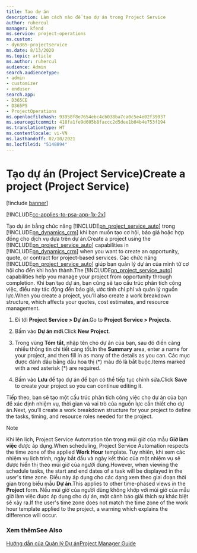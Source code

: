 ```yaml
---
title: Tạo dự án
description: Làm cách nào để tạo dự án trong Project Service
author: ruhercul
manager: kfend
ms.service: project-operations
ms.custom:
- dyn365-projectservice
ms.date: 8/13/2020
ms.topic: article
ms.author: ruhercul
audience: Admin
search.audienceType:
- admin
- customizer
- enduser
search.app:
- D365CE
- D365PS
- ProjectOperations
ms.openlocfilehash: 93958f8e7654ebc4cb038ba7ca0c5e4e02f39937
ms.sourcegitcommit: 418fa1fe9d605b8faccc2d5dee1b04b4e753f194
ms.translationtype: HT
ms.contentlocale: vi-VN
ms.lasthandoff: 02/10/2021
ms.locfileid: "5148894"
---
```

# <a name="create-a-project-project-service"></a><span data-ttu-id="22c5d-103">Tạo dự án (Project Service)</span><span class="sxs-lookup"><span data-stu-id="22c5d-103">Create a project (Project Service)</span></span>

[!include [banner](../includes/psa-now-project-operations.md)]

[!INCLUDE[cc-applies-to-psa-app-1x-2x](../includes/cc-applies-to-psa-app-1x-2x.md)]

<span data-ttu-id="22c5d-104">Tạo dự án bằng chức năng [!INCLUDE[pn_project_service_auto](../includes/pn-project-service-auto.md)] trong [!INCLUDE[pn_dynamics_crm](../includes/pn-dynamics-crm.md)] khi bạn muốn tạo cơ hội, báo giá hoặc hợp đồng cho dịch vụ dựa trên dự án.</span><span class="sxs-lookup"><span data-stu-id="22c5d-104">Create a project using the [!INCLUDE[pn_project_service_auto](../includes/pn-project-service-auto.md)] capabilities in [!INCLUDE[pn_dynamics_crm](../includes/pn-dynamics-crm.md)] when you want to create an opportunity, quote, or contract for project-based services.</span></span> <span data-ttu-id="22c5d-105">Các chức năng [!INCLUDE[pn_project_service_auto](../includes/pn-project-service-auto.md)] giúp bạn quản lý dự án của mình từ cơ hội cho đến khi hoàn thành.</span><span class="sxs-lookup"><span data-stu-id="22c5d-105">The [!INCLUDE[pn_project_service_auto](../includes/pn-project-service-auto.md)] capabilities help you manage your project from opportunity through completion.</span></span> <span data-ttu-id="22c5d-106">Khi bạn tạo dự án, bạn cũng sẽ tạo cấu trúc phân tích công việc, điều này tác động đến báo giá, ước tính chi phí và quản lý nguồn lực.</span><span class="sxs-lookup"><span data-stu-id="22c5d-106">When you create a project, you’ll also create a work breakdown structure, which affects your quotes, cost estimates, and resource management.</span></span>  
  
1.  <span data-ttu-id="22c5d-107">Đi tới **Project Service > Dự án**.</span><span class="sxs-lookup"><span data-stu-id="22c5d-107">Go to **Project Service > Projects**.</span></span>  
  
2.  <span data-ttu-id="22c5d-108">Bấm vào **Dự án mới**.</span><span class="sxs-lookup"><span data-stu-id="22c5d-108">Click **New Project**.</span></span>  
  
3.  <span data-ttu-id="22c5d-109">Trong vùng **Tóm tắt**, nhập tên cho dự án của bạn, sau đó điền càng nhiều thông tin chi tiết càng tốt.</span><span class="sxs-lookup"><span data-stu-id="22c5d-109">In the **Summary** area, enter a name for your project, and then fill in as many of the details as you can.</span></span> <span data-ttu-id="22c5d-110">Các mục được đánh dấu bằng dấu hoa thị (\*) màu đỏ là bắt buộc.</span><span class="sxs-lookup"><span data-stu-id="22c5d-110">Items marked with a red asterisk (\*) are required.</span></span>  
  
4.  <span data-ttu-id="22c5d-111">Bấm vào **Lưu** để tạo dự án để bạn có thể tiếp tục chỉnh sửa.</span><span class="sxs-lookup"><span data-stu-id="22c5d-111">Click **Save** to create your project so you can continue editing it.</span></span>  
  
<span data-ttu-id="22c5d-112">Tiếp theo, bạn sẽ tạo một cấu trúc phân tích công việc cho dự án của bạn để xác định nhiệm vụ, thời gian và vai trò của nguồn lực cần thiết cho dự án.</span><span class="sxs-lookup"><span data-stu-id="22c5d-112">Next, you’ll create a work breakdown structure for your project to define the tasks, timing, and resource roles needed for the project.</span></span>  

> [!NOTE]
> <span data-ttu-id="22c5d-113">Khi lên lịch, Project Service Automation tôn trọng múi giờ của mẫu **Giờ làm việc** được áp dụng.</span><span class="sxs-lookup"><span data-stu-id="22c5d-113">When scheduling, Project Service Automation respects the time zone of the applied **Work Hour** template.</span></span> <span data-ttu-id="22c5d-114">Tuy nhiên, khi xem các nhiệm vụ lịch trình, ngày bắt đầu và ngày kết thúc của một nhiệm vụ sẽ được hiển thị theo múi giờ của người dùng.</span><span class="sxs-lookup"><span data-stu-id="22c5d-114">However, when viewing the schedule tasks, the start and end dates of a task will be displayed in the user's time zone.</span></span> <span data-ttu-id="22c5d-115">Điều này áp dụng cho các dạng xem theo giai đoạn thời gian trong biểu mẫu **Dự án**.</span><span class="sxs-lookup"><span data-stu-id="22c5d-115">This applies to other time-phased views in the **Project** form.</span></span> <span data-ttu-id="22c5d-116">Nếu múi giờ của người dùng không khớp với múi giờ của mẫu giờ làm việc được áp dụng cho dự án, một cảnh báo giải thích sự khác biệt sẽ xảy ra.</span><span class="sxs-lookup"><span data-stu-id="22c5d-116">If the user's time zone does not match the time zone of the work hour template applied to the project, a warning which explains the difference will occur.</span></span> 
  
### <a name="see-also"></a><span data-ttu-id="22c5d-117">Xem thêm</span><span class="sxs-lookup"><span data-stu-id="22c5d-117">See Also</span></span>  
 [<span data-ttu-id="22c5d-118">Hướng dẫn của Quản lý Dự án</span><span class="sxs-lookup"><span data-stu-id="22c5d-118">Project Manager Guide</span></span>](../psa/project-manager-guide.md)
